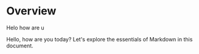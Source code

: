 # Overview

Helo how are u

Hello, how are you today? Let's explore the essentials of Markdown in this document.

